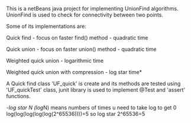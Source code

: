 This is a netBeans java project for implementing UnionFind algorithms.
UnionFind is used to check for connectivity between two points.

Some of its implementations are:

Quick find - focus on faster find() method - quadratic time

Quick union - focus on faster union() method - quadratic time

Weighted quick union - logarithmic time

Weighted quick union with compression - log star time*

A Quick find class 'UF_quick' is create and its methods are tested using 'UF_quickTest' class,
junit library is used to implement @Test and 'assert' functions.

*-log star N (log*N) means numbers of times u need to take log to get 0 log(log(log(log(log(2^65536))))=5 so log star 2^65536=5
